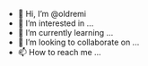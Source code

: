 - 👋 Hi, I’m @oldremi
- 👀 I’m interested in ...
- 🌱 I’m currently learning ...
- 💞️ I’m looking to collaborate on ...
- 📫 How to reach me ...

<!---
oldremi/oldremi is a ✨ special ✨ repository because its `README.md` (this file) appears on your GitHub profile.
You can click the Preview link to take a look at your changes.
--->

